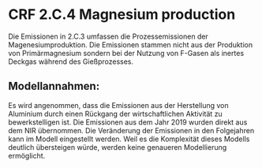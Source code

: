 # CRF 2.C.4 Magnesium production

Die Emissionen in 2.C.3 umfassen die Prozessemissionen der Magenesiumproduktion.
Die Emissionen stammen nicht aus der Produktion von Primärmagnesium sondern bei der Nutzung von F-Gasen als inertes Deckgas während des Gießprozesses.

## Modellannahmen:

Es wird angenommen, dass die Emissionen aus der Herstellung von Aluminium durch einen Rückgang der wirtschaftlichen Aktivität zu bewerkstelligen ist.
Die Emissionen aus dem Jahr 2019 wurden direkt aus dem NIR übernommen. 
Die Veränderung der Emissionen in den Folgejahren kann im Modell eingestellt werden.
Weil es die Komplexität dieses Modells deutlich übersteigen würde, werden keine genaueren Modellierung ermöglicht.
